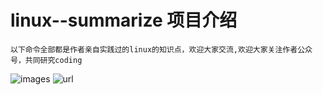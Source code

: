 # linux--summarize 项目介绍
	以下命令全部都是作者亲自实践过的linux的知识点，欢迎大家交流,欢迎大家关注作者公众号，共同研究coding
![images](https://github.com/xfg0218/greenplum--summarize/blob/master/images/wechat-images/wechat-images.png)
![url](https://blog.csdn.net/xfg0218/article/details/82807627)

